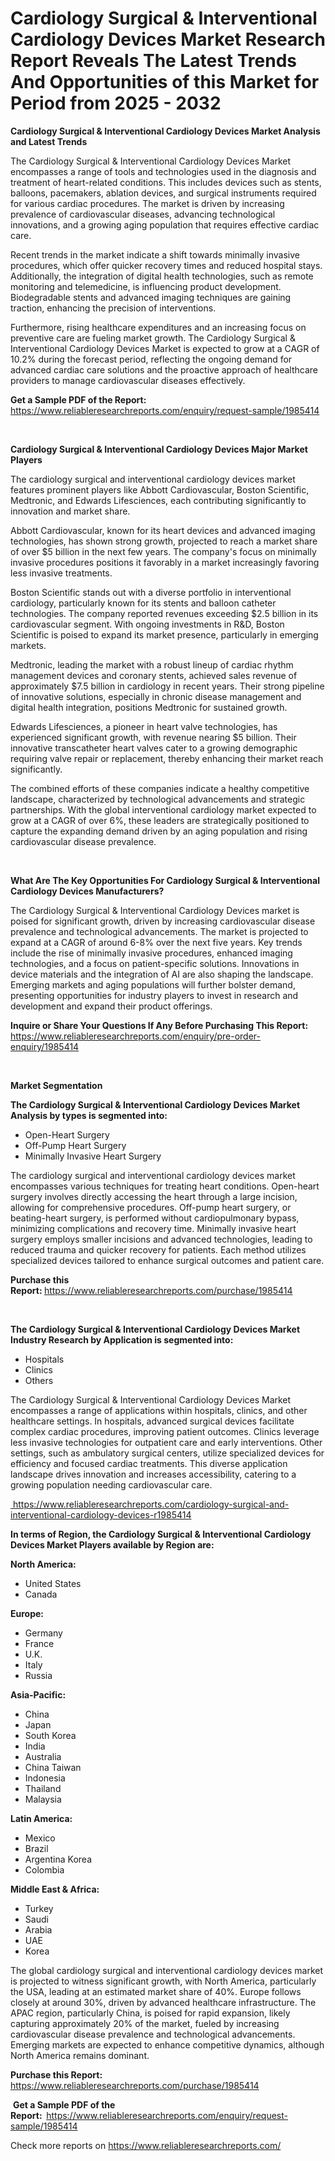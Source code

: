 <p><h1>Cardiology Surgical & Interventional Cardiology Devices Market Research Report Reveals The Latest Trends And Opportunities of this Market for Period from 2025 - 2032</h1></p><p><strong>Cardiology Surgical & Interventional Cardiology Devices Market Analysis and Latest Trends</strong></p>
<p><p>The Cardiology Surgical & Interventional Cardiology Devices Market encompasses a range of tools and technologies used in the diagnosis and treatment of heart-related conditions. This includes devices such as stents, balloons, pacemakers, ablation devices, and surgical instruments required for various cardiac procedures. The market is driven by increasing prevalence of cardiovascular diseases, advancing technological innovations, and a growing aging population that requires effective cardiac care.</p><p>Recent trends in the market indicate a shift towards minimally invasive procedures, which offer quicker recovery times and reduced hospital stays. Additionally, the integration of digital health technologies, such as remote monitoring and telemedicine, is influencing product development. Biodegradable stents and advanced imaging techniques are gaining traction, enhancing the precision of interventions.</p><p>Furthermore, rising healthcare expenditures and an increasing focus on preventive care are fueling market growth. The Cardiology Surgical & Interventional Cardiology Devices Market is expected to grow at a CAGR of 10.2% during the forecast period, reflecting the ongoing demand for advanced cardiac care solutions and the proactive approach of healthcare providers to manage cardiovascular diseases effectively.</p></p>
<p><strong>Get a Sample PDF of the Report:&nbsp;</strong> <a href="https://www.reliableresearchreports.com/enquiry/request-sample/1985414?utm_campaign=2219&utm_medium=2&utm_source=Github&utm_content=ia&utm_term=05032025&utm_id=cardiology-surgical-interventional-cardiology-devices">https://www.reliableresearchreports.com/enquiry/request-sample/1985414</a></p>
<p>&nbsp;</p>
<p><strong>Cardiology Surgical & Interventional Cardiology Devices Major Market Players</strong></p>
<p><p>The cardiology surgical and interventional cardiology devices market features prominent players like Abbott Cardiovascular, Boston Scientific, Medtronic, and Edwards Lifesciences, each contributing significantly to innovation and market share.</p><p>Abbott Cardiovascular, known for its heart devices and advanced imaging technologies, has shown strong growth, projected to reach a market share of over $5 billion in the next few years. The company's focus on minimally invasive procedures positions it favorably in a market increasingly favoring less invasive treatments. </p><p>Boston Scientific stands out with a diverse portfolio in interventional cardiology, particularly known for its stents and balloon catheter technologies. The company reported revenues exceeding $2.5 billion in its cardiovascular segment. With ongoing investments in R&D, Boston Scientific is poised to expand its market presence, particularly in emerging markets.</p><p>Medtronic, leading the market with a robust lineup of cardiac rhythm management devices and coronary stents, achieved sales revenue of approximately $7.5 billion in cardiology in recent years. Their strong pipeline of innovative solutions, especially in chronic disease management and digital health integration, positions Medtronic for sustained growth.</p><p>Edwards Lifesciences, a pioneer in heart valve technologies, has experienced significant growth, with revenue nearing $5 billion. Their innovative transcatheter heart valves cater to a growing demographic requiring valve repair or replacement, thereby enhancing their market reach significantly.</p><p>The combined efforts of these companies indicate a healthy competitive landscape, characterized by technological advancements and strategic partnerships. With the global interventional cardiology market expected to grow at a CAGR of over 6%, these leaders are strategically positioned to capture the expanding demand driven by an aging population and rising cardiovascular disease prevalence.</p></p>
<p>&nbsp;</p>
<p><strong>What Are The Key Opportunities For Cardiology Surgical & Interventional Cardiology Devices Manufacturers?</strong></p>
<p><p>The Cardiology Surgical & Interventional Cardiology Devices market is poised for significant growth, driven by increasing cardiovascular disease prevalence and technological advancements. The market is projected to expand at a CAGR of around 6-8% over the next five years. Key trends include the rise of minimally invasive procedures, enhanced imaging technologies, and a focus on patient-specific solutions. Innovations in device materials and the integration of AI are also shaping the landscape. Emerging markets and aging populations will further bolster demand, presenting opportunities for industry players to invest in research and development and expand their product offerings.</p></p>
<p><strong>Inquire or Share Your Questions If Any Before Purchasing This Report:</strong> <a href="https://www.reliableresearchreports.com/enquiry/pre-order-enquiry/1985414?utm_campaign=2219&utm_medium=2&utm_source=Github&utm_content=ia&utm_term=05032025&utm_id=cardiology-surgical-interventional-cardiology-devices">https://www.reliableresearchreports.com/enquiry/pre-order-enquiry/1985414</a></p>
<p>&nbsp;</p>
<p><strong>Market Segmentation</strong></p>
<p><strong>The Cardiology Surgical & Interventional Cardiology Devices Market Analysis by types is segmented into:</strong></p>
<p><ul><li>Open-Heart Surgery</li><li>Off-Pump Heart Surgery</li><li>Minimally Invasive Heart Surgery</li></ul></p>
<p><p>The cardiology surgical and interventional cardiology devices market encompasses various techniques for treating heart conditions. Open-heart surgery involves directly accessing the heart through a large incision, allowing for comprehensive procedures. Off-pump heart surgery, or beating-heart surgery, is performed without cardiopulmonary bypass, minimizing complications and recovery time. Minimally invasive heart surgery employs smaller incisions and advanced technologies, leading to reduced trauma and quicker recovery for patients. Each method utilizes specialized devices tailored to enhance surgical outcomes and patient care.</p></p>
<p><strong>Purchase this Report:&nbsp;</strong><a href="https://www.reliableresearchreports.com/purchase/1985414?utm_campaign=2219&utm_medium=2&utm_source=Github&utm_content=ia&utm_term=05032025&utm_id=cardiology-surgical-interventional-cardiology-devices">https://www.reliableresearchreports.com/purchase/1985414</a></p>
<p>&nbsp;</p>
<p><strong>The Cardiology Surgical & Interventional Cardiology Devices Market Industry Research by Application is segmented into:</strong></p>
<p><ul><li>Hospitals</li><li>Clinics</li><li>Others</li></ul></p>
<p><p>The Cardiology Surgical & Interventional Cardiology Devices Market encompasses a range of applications within hospitals, clinics, and other healthcare settings. In hospitals, advanced surgical devices facilitate complex cardiac procedures, improving patient outcomes. Clinics leverage less invasive technologies for outpatient care and early interventions. Other settings, such as ambulatory surgical centers, utilize specialized devices for efficiency and focused cardiac treatments. This diverse application landscape drives innovation and increases accessibility, catering to a growing population needing cardiovascular care.</p></p>
<p><a href="https://www.reliableresearchreports.com/cardiology-surgical-and-interventional-cardiology-devices-r1985414?utm_campaign=2219&utm_medium=2&utm_source=Github&utm_content=ia&utm_term=05032025&utm_id=cardiology-surgical-interventional-cardiology-devices">&nbsp;https://www.reliableresearchreports.com/cardiology-surgical-and-interventional-cardiology-devices-r1985414</a></p>
<p><strong>In terms of Region, the Cardiology Surgical & Interventional Cardiology Devices Market Players available by Region are:</strong></p>
<p>
    <p> <strong> North America: </strong>
        <ul>
            <li>United States</li>
            <li>Canada</li>
        </ul>
        </p> 
    <p> <strong> Europe: </strong>
        <ul>
            <li>Germany</li>
            <li>France</li>
            <li>U.K.</li>
            <li>Italy</li>
            <li>Russia</li>
        </ul>
        </p> 
    <p> <strong> Asia-Pacific: </strong>
        <ul>
            <li>China</li>
            <li>Japan</li>
            <li>South Korea</li>
            <li>India</li>
            <li>Australia</li>
            <li>China Taiwan</li>
            <li>Indonesia</li>
            <li>Thailand</li>
            <li>Malaysia</li>
        </ul>
        </p> 
    <p> <strong> Latin America: </strong>
        <ul>
            <li>Mexico</li>
            <li>Brazil</li>
            <li>Argentina Korea</li>
            <li>Colombia</li>
        </ul>
        </p> 
    <p> <strong> Middle East & Africa: </strong>
        <ul>
            <li>Turkey</li>
            <li>Saudi</li>
            <li>Arabia</li>
            <li>UAE</li>
            <li>Korea</li>
        </ul>
    </p>
    </p>
<p><p>The global cardiology surgical and interventional cardiology devices market is projected to witness significant growth, with North America, particularly the USA, leading at an estimated market share of 40%. Europe follows closely at around 30%, driven by advanced healthcare infrastructure. The APAC region, particularly China, is poised for rapid expansion, likely capturing approximately 20% of the market, fueled by increasing cardiovascular disease prevalence and technological advancements. Emerging markets are expected to enhance competitive dynamics, although North America remains dominant.</p></p>
<p><strong>Purchase this Report: </strong><a href="https://www.reliableresearchreports.com/purchase/1985414?utm_campaign=2219&utm_medium=2&utm_source=Github&utm_content=ia&utm_term=05032025&utm_id=cardiology-surgical-interventional-cardiology-devices">https://www.reliableresearchreports.com/purchase/1985414</a></p>
<p>&nbsp;<strong>Get a Sample PDF of the Report:&nbsp;&nbsp;</strong><a href="https://www.reliableresearchreports.com/enquiry/request-sample/1985414?utm_campaign=2219&utm_medium=2&utm_source=Github&utm_content=ia&utm_term=05032025&utm_id=cardiology-surgical-interventional-cardiology-devices">https://www.reliableresearchreports.com/enquiry/request-sample/1985414</a></p>
<p><strong></strong></p>
<p>Check more reports on <a href="https://www.reliableresearchreports.com/?utm_campaign=2219&utm_medium=2&utm_source=Github&utm_content=ia&utm_term=05032025&utm_id=cardiology-surgical-interventional-cardiology-devices">https://www.reliableresearchreports.com/</a></p>
